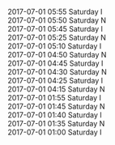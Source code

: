 2017-07-01 05:55 Saturday  I  
2017-07-01 05:50 Saturday  N  
2017-07-01 05:45 Saturday  I  
2017-07-01 05:25 Saturday  N  
2017-07-01 05:10 Saturday  I  
2017-07-01 04:50 Saturday  N  
2017-07-01 04:45 Saturday  I  
2017-07-01 04:30 Saturday  N  
2017-07-01 04:25 Saturday  I  
2017-07-01 04:15 Saturday  N  
2017-07-01 01:55 Saturday  I  
2017-07-01 01:45 Saturday  N  
2017-07-01 01:40 Saturday  I  
2017-07-01 01:35 Saturday  N  
2017-07-01 01:00 Saturday  I  
